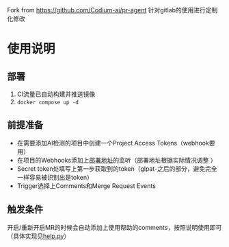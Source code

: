 Fork from https://github.com/Codium-ai/pr-agent
针对gitlab的使用进行定制化修改

# 使用说明

## 部署

1. CI流量已自动构建并推送镜像
2. `docker compose up -d`

## 前提准备

- 在需要添加AI检测的项目中创建一个Project Access Tokens（webhook要用）
- 在项目的Webhooks添加上[部署地址](http://IP:3000/webhook)的监听（部署地址根据实际情况调整 ）
- Secret token处填写上第一步获取到的token（glpat-之后的部分，避免完全一样容易被识别出是token）
- Trigger选择上Comments和Merge Request Events

## 触发条件

开启/重新开启MR的时候会自动添加上使用帮助的comments，按照说明使用即可（具体实现见[help.py](commands%2Fhelp.py)）
